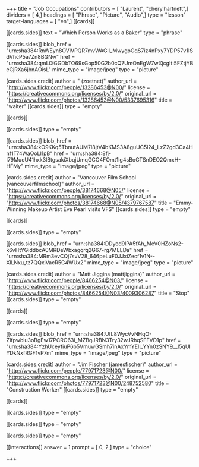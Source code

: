 +++
title = "Job Occupations"
contributors = [ "Laurent", "cherylhartnett",]
dividers = [ 4,]
headings = [ "Phrase", "Picture", "Audio",]
type = "lesson"
target-languages = [ "en",]
[[cards]]

[[cards.sides]]
text = "Which Person Works as a Baker"
type = "phrase"

[[cards.sides]]
blob_href = "urn:sha384:RnWEyn8OVIVPQR7mvWAGII_MwygpGqS7iz4nPxy7YDP57v1ISdVhcP5a7Zn8BGNw"
href = "urn:sha384:qmLiXGGDbTO69sGop50G2b0cQ7UmOnEgW7wXjcgItI5FZtjYBeCjRXa6jbnAOisL"
mime_type = "image/jpeg"
type = "picture"

[cards.sides.credit]
author = " (zoetnet)"
author_url = "http://www.flickr.com/people/13286453@N00/"
license = "https://creativecommons.org/licenses/by/2.0/"
original_url = "http://www.flickr.com/photos/13286453@N00/5337695316"
title = "waiter"
[[cards.sides]]
type = "empty"

[[cards]]

[[cards.sides]]
type = "empty"

[[cards.sides]]
blob_href = "urn:sha384:kO9KKq5TbnutAUM7I8jtV4bKMS3A8guUC5l24_LzZ2gd3Ca4Hnf1T74WaOoLl1pB"
href = "urn:sha384:8fj-I79MuoU41hxk3lBtgsakiXbqjUmqGCO4FOmt1Ig4sBoGTSnDEO2QmxH-HFMy"
mime_type = "image/jpeg"
type = "picture"

[cards.sides.credit]
author = "Vancouver Film School (vancouverfilmschool)"
author_url = "http://www.flickr.com/people/38174668@N05/"
license = "https://creativecommons.org/licenses/by/2.0/"
original_url = "http://www.flickr.com/photos/38174668@N05/4379767587"
title = "Emmy-Winning Makeup Artist Eve Pearl visits VFS"
[[cards.sides]]
type = "empty"

[[cards]]

[[cards.sides]]
type = "empty"

[[cards.sides]]
blob_href = "urn:sha384:DDyed9lPA5fAh_MeV0HZoNs2-k6vHtYGiddbcA0MRDeWbxagqrq2G67-rg7MELDa"
href = "urn:sha384:MRm3evCQj7svV28_646peLuF0JJxiZecf1v1N--XlLNxu_tz7QQxiVacR5C4WUx2"
mime_type = "image/jpeg"
type = "picture"

[cards.sides.credit]
author = "Matt Jiggins (mattjiggins)"
author_url = "http://www.flickr.com/people/8466254@N03/"
license = "https://creativecommons.org/licenses/by/2.0/"
original_url = "http://www.flickr.com/photos/8466254@N03/4009306287"
title = "Stop"
[[cards.sides]]
type = "empty"

[[cards]]

[[cards.sides]]
type = "empty"

[[cards.sides]]
blob_href = "urn:sha384:UfL8WycVvNHqO-ZIfpwblu3oBgEw17PCRO63i_MZBqJRBN3Try32wJRhqSFFVD1p"
href = "urn:sha384:YzhUceyfiuP6b5VmuwGSmh7inAxYmYEIl_YYn0zSNY9__I5qUIYDkNxfRGF1vP7m"
mime_type = "image/jpeg"
type = "picture"

[cards.sides.credit]
author = "Jim Fischer (jamesfischer)"
author_url = "http://www.flickr.com/people/77971723@N00/"
license = "https://creativecommons.org/licenses/by/2.0/"
original_url = "http://www.flickr.com/photos/77971723@N00/248752580"
title = "Construction Worker"
[[cards.sides]]
type = "empty"

[[cards]]

[[cards.sides]]
type = "empty"

[[cards.sides]]
type = "empty"

[[cards.sides]]
type = "empty"

[[interactions]]
answer = 1
prompt = [ 0, 2,]
type = "choice"

+++
